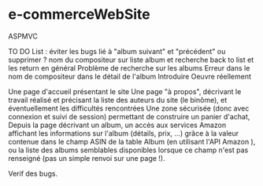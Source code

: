 ﻿# e-commerceWebSite
ASPMVC

TO DO List : 
éviter les bugs lié à "album suivant" et "précédent" ou supprimer ? 
nom du compositeur sur liste album et recherche
back to list
et les return en général
Problème de recherche sur les albums
Erreur dans le nom de compositeur dans le détail de l'album
Introduire Oeuvre réellement 


Une page d'accueil présentant le site
Une page "à propos", décrivant le travail réalisé et précisant la liste des auteurs du site (le binôme), et éventuellement les difficultés rencontrées 
Une zone sécurisée (donc avec connexion et suivi de session) permettant de construire un panier d'achat,
Depuis la page décrivant un album, un accès aux services Amazon affichant les informations sur l'album (détails, prix, ...) grâce à la valeur contenue dans le champ ASIN de la table Album (en utilisant l'API Amazon ),
 ou la liste des albums semblables disponibles lorsque ce champ n'est pas renseigné (pas un simple renvoi sur une page !). 

Verif des bugs.